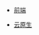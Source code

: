 - [前端](/FE/)
<!-- - [后端](/BE/) -->
- [云原生](/CloudNative/)
  <!-- - [计算机科学](/CS/) -->
  <!-- - [工具](/Tools/) -->
  <!-- - [其他](/Other/) -->
